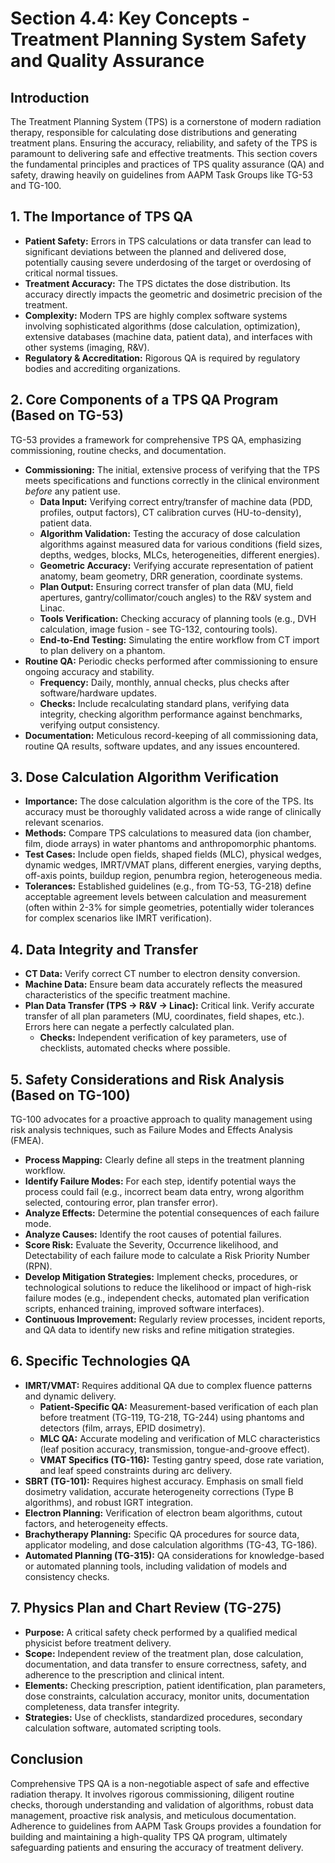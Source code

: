 # Section 4.4: Key Concepts - Treatment Planning System Safety and Quality Assurance

## Introduction

The Treatment Planning System (TPS) is a cornerstone of modern radiation therapy, responsible for calculating dose distributions and generating treatment plans. Ensuring the accuracy, reliability, and safety of the TPS is paramount to delivering safe and effective treatments. This section covers the fundamental principles and practices of TPS quality assurance (QA) and safety, drawing heavily on guidelines from AAPM Task Groups like TG-53 and TG-100.

## 1. The Importance of TPS QA

- **Patient Safety:** Errors in TPS calculations or data transfer can lead to significant deviations between the planned and delivered dose, potentially causing severe underdosing of the target or overdosing of critical normal tissues.
- **Treatment Accuracy:** The TPS dictates the dose distribution. Its accuracy directly impacts the geometric and dosimetric precision of the treatment.
- **Complexity:** Modern TPS are highly complex software systems involving sophisticated algorithms (dose calculation, optimization), extensive databases (machine data, patient data), and interfaces with other systems (imaging, R&V).
- **Regulatory & Accreditation:** Rigorous QA is required by regulatory bodies and accrediting organizations.

## 2. Core Components of a TPS QA Program (Based on TG-53)

TG-53 provides a framework for comprehensive TPS QA, emphasizing commissioning, routine checks, and documentation.

- **Commissioning:** The initial, extensive process of verifying that the TPS meets specifications and functions correctly in the clinical environment *before* any patient use.
    - **Data Input:** Verifying correct entry/transfer of machine data (PDD, profiles, output factors), CT calibration curves (HU-to-density), patient data.
    - **Algorithm Validation:** Testing the accuracy of dose calculation algorithms against measured data for various conditions (field sizes, depths, wedges, blocks, MLCs, heterogeneities, different energies).
    - **Geometric Accuracy:** Verifying accurate representation of patient anatomy, beam geometry, DRR generation, coordinate systems.
    - **Plan Output:** Ensuring correct transfer of plan data (MU, field apertures, gantry/collimator/couch angles) to the R&V system and Linac.
    - **Tools Verification:** Checking accuracy of planning tools (e.g., DVH calculation, image fusion - see TG-132, contouring tools).
    - **End-to-End Testing:** Simulating the entire workflow from CT import to plan delivery on a phantom.
- **Routine QA:** Periodic checks performed after commissioning to ensure ongoing accuracy and stability.
    - **Frequency:** Daily, monthly, annual checks, plus checks after software/hardware updates.
    - **Checks:** Include recalculating standard plans, verifying data integrity, checking algorithm performance against benchmarks, verifying output consistency.
- **Documentation:** Meticulous record-keeping of all commissioning data, routine QA results, software updates, and any issues encountered.

## 3. Dose Calculation Algorithm Verification

- **Importance:** The dose calculation algorithm is the core of the TPS. Its accuracy must be thoroughly validated across a wide range of clinically relevant scenarios.
- **Methods:** Compare TPS calculations to measured data (ion chamber, film, diode arrays) in water phantoms and anthropomorphic phantoms.
- **Test Cases:** Include open fields, shaped fields (MLC), physical wedges, dynamic wedges, IMRT/VMAT plans, different energies, varying depths, off-axis points, buildup region, penumbra region, heterogeneous media.
- **Tolerances:** Established guidelines (e.g., from TG-53, TG-218) define acceptable agreement levels between calculation and measurement (often within 2-3% for simple geometries, potentially wider tolerances for complex scenarios like IMRT verification).

## 4. Data Integrity and Transfer

- **CT Data:** Verify correct CT number to electron density conversion.
- **Machine Data:** Ensure beam data accurately reflects the measured characteristics of the specific treatment machine.
- **Plan Data Transfer (TPS -> R&V -> Linac):** Critical link. Verify accurate transfer of all plan parameters (MU, coordinates, field shapes, etc.). Errors here can negate a perfectly calculated plan.
    - **Checks:** Independent verification of key parameters, use of checklists, automated checks where possible.

## 5. Safety Considerations and Risk Analysis (Based on TG-100)

TG-100 advocates for a proactive approach to quality management using risk analysis techniques, such as Failure Modes and Effects Analysis (FMEA).

- **Process Mapping:** Clearly define all steps in the treatment planning workflow.
- **Identify Failure Modes:** For each step, identify potential ways the process could fail (e.g., incorrect beam data entry, wrong algorithm selected, contouring error, plan transfer error).
- **Analyze Effects:** Determine the potential consequences of each failure mode.
- **Analyze Causes:** Identify the root causes of potential failures.
- **Score Risk:** Evaluate the Severity, Occurrence likelihood, and Detectability of each failure mode to calculate a Risk Priority Number (RPN).
- **Develop Mitigation Strategies:** Implement checks, procedures, or technological solutions to reduce the likelihood or impact of high-risk failure modes (e.g., independent checks, automated plan verification scripts, enhanced training, improved software interfaces).
- **Continuous Improvement:** Regularly review processes, incident reports, and QA data to identify new risks and refine mitigation strategies.

## 6. Specific Technologies QA

- **IMRT/VMAT:** Requires additional QA due to complex fluence patterns and dynamic delivery.
    - **Patient-Specific QA:** Measurement-based verification of each plan before treatment (TG-119, TG-218, TG-244) using phantoms and detectors (film, arrays, EPID dosimetry).
    - **MLC QA:** Accurate modeling and verification of MLC characteristics (leaf position accuracy, transmission, tongue-and-groove effect).
    - **VMAT Specifics (TG-116):** Testing gantry speed, dose rate variation, and leaf speed constraints during arc delivery.
- **SBRT (TG-101):** Requires highest accuracy. Emphasis on small field dosimetry validation, accurate heterogeneity corrections (Type B algorithms), and robust IGRT integration.
- **Electron Planning:** Verification of electron beam algorithms, cutout factors, and heterogeneity effects.
- **Brachytherapy Planning:** Specific QA procedures for source data, applicator modeling, and dose calculation algorithms (TG-43, TG-186).
- **Automated Planning (TG-315):** QA considerations for knowledge-based or automated planning tools, including validation of models and consistency checks.

## 7. Physics Plan and Chart Review (TG-275)

- **Purpose:** A critical safety check performed by a qualified medical physicist before treatment delivery.
- **Scope:** Independent review of the treatment plan, dose calculation, documentation, and data transfer to ensure correctness, safety, and adherence to the prescription and clinical intent.
- **Elements:** Checking prescription, patient identification, plan parameters, dose constraints, calculation accuracy, monitor units, documentation completeness, data transfer integrity.
- **Strategies:** Use of checklists, standardized procedures, secondary calculation software, automated scripting tools.

## Conclusion

Comprehensive TPS QA is a non-negotiable aspect of safe and effective radiation therapy. It involves rigorous commissioning, diligent routine checks, thorough understanding and validation of algorithms, robust data management, proactive risk analysis, and meticulous documentation. Adherence to guidelines from AAPM Task Groups provides a foundation for building and maintaining a high-quality TPS QA program, ultimately safeguarding patients and ensuring the accuracy of treatment delivery.

